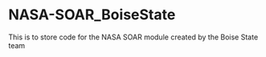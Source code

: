 # NASA-SOAR_BoiseState
This is to store code for the NASA SOAR module created by the Boise State team
